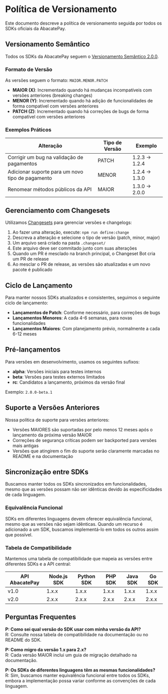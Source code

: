 # Política de Versionamento

Este documento descreve a política de versionamento seguida por todos os SDKs oficiais da AbacatePay.

## Versionamento Semântico

Todos os SDKs da AbacatePay seguem o [Versionamento Semântico 2.0.0](https://semver.org/).

### Formato de Versão

As versões seguem o formato: `MAIOR.MENOR.PATCH`

- **MAIOR (X)**: Incrementado quando há mudanças incompatíveis com versões anteriores (breaking changes)
- **MENOR (Y)**: Incrementado quando há adição de funcionalidades de forma compatível com versões anteriores
- **PATCH (Z)**: Incrementado quando há correções de bugs de forma compatível com versões anteriores

### Exemplos Práticos

| Alteração | Tipo de Versão | Exemplo |
|-----------|----------------|---------|
| Corrigir um bug na validação de pagamentos | PATCH | 1.2.3 → 1.2.4 |
| Adicionar suporte para um novo tipo de pagamento | MENOR | 1.2.4 → 1.3.0 |
| Renomear métodos públicos da API | MAIOR | 1.3.0 → 2.0.0 |

## Gerenciamento com Changesets

Utilizamos [Changesets](https://github.com/changesets/changesets) para gerenciar versões e changelogs:

1. Ao fazer uma alteração, execute: `npm run define:change`
2. Descreva a alteração e selecione o tipo de versão (patch, minor, major)
3. Um arquivo será criado na pasta `.changeset/`
4. Este arquivo deve ser commitado junto com suas alterações
5. Quando um PR é mesclado na branch principal, o Changeset Bot cria um PR de release
6. Ao mesclar o PR de release, as versões são atualizadas e um novo pacote é publicado

## Ciclo de Lançamento

Para manter nossos SDKs atualizados e consistentes, seguimos o seguinte ciclo de lançamento:

- **Lançamentos de Patch**: Conforme necessário, para correções de bugs
- **Lançamentos Menores**: A cada 4-6 semanas, para novas funcionalidades
- **Lançamentos Maiores**: Com planejamento prévio, normalmente a cada 6-12 meses

## Pré-lançamentos

Para versões em desenvolvimento, usamos os seguintes sufixos:

- **alpha**: Versões iniciais para testes internos
- **beta**: Versões para testes externos limitados
- **rc**: Candidatos a lançamento, próximos da versão final

Exemplo: `2.0.0-beta.1`

## Suporte a Versões Anteriores

Nossa política de suporte para versões anteriores:

- Versões MAIORES são suportadas por pelo menos 12 meses após o lançamento da próxima versão MAIOR
- Correções de segurança críticas podem ser backported para versões mais antigas
- Versões que atingirem o fim do suporte serão claramente marcadas no README e na documentação

## Sincronização entre SDKs

Buscamos manter todos os SDKs sincronizados em funcionalidades, mesmo que as versões possam não ser idênticas devido às especificidades de cada linguagem.

### Equivalência Funcional

SDKs em diferentes linguagens devem oferecer equivalência funcional, mesmo que as versões não sejam idênticas. Quando um recurso é adicionado a um SDK, buscamos implementá-lo em todos os outros assim que possível.

### Tabela de Compatibilidade

Mantemos uma tabela de compatibilidade que mapeia as versões entre diferentes SDKs e a API central:

| API AbacatePay | Node.js SDK | Python SDK | PHP SDK | Java SDK | Go SDK |
|----------------|-------------|------------|---------|----------|--------|
| v1.0           | 1.x.x       | 1.x.x      | 1.x.x   | 1.x.x    | 1.x.x  |
| v2.0           | 2.x.x       | 2.x.x      | 2.x.x   | 2.x.x    | 2.x.x  |

## Perguntas Frequentes

**P: Como sei qual versão do SDK usar com minha versão da API?**  
R: Consulte nossa tabela de compatibilidade na documentação ou no README do SDK.

**P: Como migro da versão 1.x para 2.x?**  
R: Cada versão MAIOR inclui um guia de migração detalhado na documentação.

**P: Os SDKs de diferentes linguagens têm as mesmas funcionalidades?**  
R: Sim, buscamos manter equivalência funcional entre todos os SDKs, embora a implementação possa variar conforme as convenções de cada linguagem.
